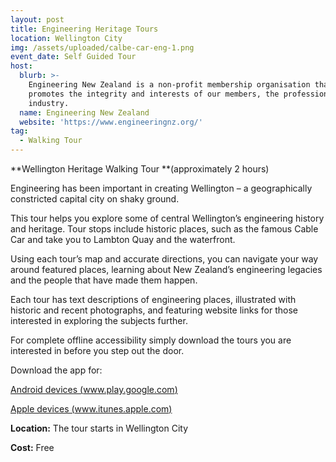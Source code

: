```yaml
---
layout: post
title: Engineering Heritage Tours
location: Wellington City
img: /assets/uploaded/calbe-car-eng-1.png
event_date: Self Guided Tour
host:
  blurb: >-
    Engineering New Zealand is a non-profit membership organisation that
    promotes the integrity and interests of our members, the profession, and the
    industry.
  name: Engineering New Zealand
  website: 'https://www.engineeringnz.org/'
tag:
  - Walking Tour
---
```

**Wellington Heritage Walking Tour **(approximately 2 hours)

Engineering has been important in creating Wellington – a geographically constricted capital city on shaky ground.

This tour helps you explore some of central Wellington’s engineering history and heritage. Tour stops include historic places, such as the famous Cable Car and take you to Lambton Quay and the waterfront.

Using each tour’s map and accurate directions, you can navigate your way around featured places, learning about New Zealand’s engineering legacies and the people that have made them happen.

Each tour has text descriptions of engineering places, illustrated with historic and recent photographs, and featuring website links for those interested in exploring the subjects further.

For complete offline accessibility simply download the tours you are interested in before you step out the door.

Download the app for:

[Android devices (www.play.google.com)](https://play.google.com/store/apps/details?id=com.mytoursapp.android.app741&hl=en)

[Apple devices (www.itunes.apple.com)](https://itunes.apple.com/us/app/ipenz-engineering-tours/id988589968?mt=8)

**Location:** The tour starts in Wellington City

**Cost:** Free
